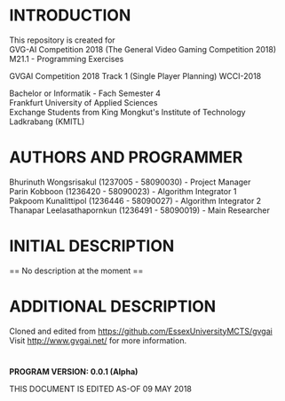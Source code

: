 # INTRODUCTION

  This repository is created for <br>
  GVG-AI Competition 2018 (The General Video Gaming Competition 2018)<br>
  M21.1 - Programming Exercises<br>

  GVGAI Competition 2018 Track 1 (Single Player Planning) WCCI-2018<br>

  Bachelor or Informatik - Fach Semester 4<br>
  Frankfurt University of Applied Sciences<br>
  Exchange Students from King Mongkut's Institute of Technology Ladkrabang (KMITL)<br>

# AUTHORS AND PROGRAMMER

  Bhurinuth Wongsrisakul (1237005 - 58090030) - Project Manager  <br>
  Parin Kobboon (1236420 - 58090023) -  Algorithm Integrator 1<br>
  Pakpoom Kunalittipol (1236446 - 58090027) - Algorithm Integrator 2<br>
  Thanapar Leelasathapornkun (1236491 - 58090019) - Main Researcher<br>


# INITIAL DESCRIPTION

  == No description at the moment ==

# ADDITIONAL DESCRIPTION

  Cloned and edited from https://github.com/EssexUniversityMCTS/gvgai <br>
  Visit http://www.gvgai.net/ for more information. <br>

# 
**PROGRAM VERSION: 0.0.1 (Alpha)<br>**

THIS DOCUMENT IS EDITED AS-OF 09 MAY 2018<br>
